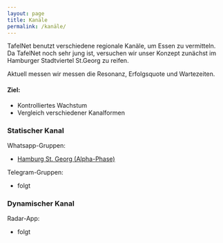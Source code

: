 ```yaml
---
layout: page
title: Kanäle
permalink: /kanäle/
---
```


TafelNet benutzt verschiedene regionale Kanäle, um Essen zu vermitteln. Da TafelNet noch sehr jung ist, versuchen wir unser Konzept zunächst im Hamburger Stadtviertel St.Georg zu reifen.

Aktuell messen wir messen die Resonanz, Erfolgsquote und Wartezeiten.

#### Ziel:
- Kontrolliertes Wachstum
- Vergleich verschiedener Kanalformen


### Statischer Kanal

Whatsapp-Gruppen:
* [Hamburg St. Georg (Alpha-Phase)](https://chat.whatsapp.com/GQRpSP5Nkwp74csq2Hxzrx)

Telegram-Gruppen:
* folgt

### Dynamischer Kanal

Radar-App:
* folgt